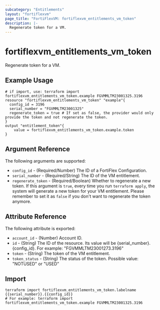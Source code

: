 ```yaml
---
subcategory: "Entitlements"
layout: "fortiflexvm"
page_title: "FortiFlexVM: fortiflexvm_entitlements_vm_token"
description: |-
  Regenerate token for a VM.
---
```


# fortiflexvm_entitlements_vm_token

Regenerate token for a VM.

## Example Usage

```hcl
# if import, use: terraform import fortiflexvm_entitlements_vm_token.example FGVMMLTM23001325.3196
resource "fortiflexvm_entitlements_vm_token" "example"{ 
  config_id = 3196
  serial_number = "FGVMMLTM23001325"
  regenerate_token = true # If set as false, the provider would only provide the token and not regenerate the token.
}
output "entitlement_token"{
    value = fortiflexvm_entitlements_vm_token.example.token
}
```

## Argument Reference

The following arguments are supported:

* `config_id` - (Required/Number) The ID of a FortiFlex Configuration.
* `serial_number` - (Required/String) The ID of the VM entitlement.
* `regenerate_token` - (Required/Boolean) Whether to regenerate a new token. If this argument is `true`, every time you run `terraform apply`, the system will generate a new token for your VM entitlement. Please remember to set it as `false` if you don't want to regenerate the token anymore.


## Attribute Reference

The following attribute is exported:

* `account_id` - (Number) Account ID.
* `id` - (String) The ID of the resource. Its value will be {serial_number}.{config_id}. For example: "FGVMMLTM23001273.3196"
* `token` - (String) The token of the VM entitlement.
* `token_status` - (String) The status of the token. Possible value: "NOTUSED" or "USED"

## Import

```
terraform import fortiflexvm_entitlements_vm_token.labelname {{serial_number}}.{{config_id}}
# For example: terraform import fortiflexvm_entitlements_vm_token.example FGVMMLTM23001325.3196
```
